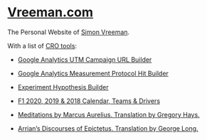 [Vreeman.com](https://vreeman.com)
======================
The Personal Website of [Simon Vreeman](https://vreeman.com).

With a list of [CRO tools](https://vreeman.com/cro.html):
* [Google Analytics UTM Campaign URL Builder](https://vreeman.com/utm.html)
* [Google Analytics Measurement Protocol Hit Builder](https://vreeman.com/mp.html)
* [Experiment Hypothesis Builder](https://vreeman.com/hypothesis.html)
* [F1 2020, 2019 & 2018 Calendar, Teams & Drivers](https://vreeman.com/f1.html)

* [Meditations by Marcus Aurelius. Translation by Gregory Hays.](https://vreeman.com/meditations/)
* [Arrian’s Discourses of Epictetus. Translation by George Long.](https://vreeman.com/discourses/)